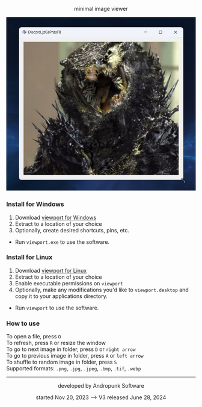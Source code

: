 <p align=center>minimal image viewer</p>
<p align=center>
  <img src="Screenshot.png" />
</p>

### Install for Windows
1. Download [viewport for Windows](https://andropunks-secret-stash.netlify.app/software/viewport/viewport.V3.Windows.zip)
2. Extract to a location of your choice
3. Optionally, create desired shortcuts, pins, etc.
- Run `viewport.exe` to use the software.

### Install for Linux
1. Download [viewport for Linux](https://andropunks-secret-stash.netlify.app/software/viewport/viewport.V3.Linux.zip)
2. Extract to a location of your choice
3. Enable executable permissions on `viewport`
4. Optionally, make any modifications you'd like to `viewport.desktop` and copy it to your applications directory.  
- Run `viewport` to use the software.

### How to use
To open a file, press `O`  
To refresh, press `R` or resize the window  
To go to next image in folder, press `D` or `right arrow`  
To go to previous image in folder, press `A` or `left arrow`  
To shuffle to random image in folder, press `S`  
Supported formats: `.png`, `.jpg`, `.jpeg`, `.bmp`, `.tif`, `.webp`

---
<p align=center>developed by Andropunk Software</p>
<p align=center>started Nov 20, 2023 --> V3 released June 28, 2024</p>